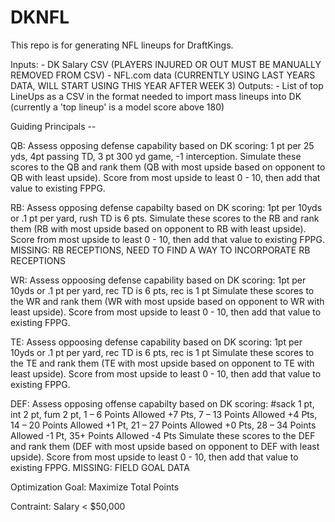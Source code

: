 # DKNFLThis repo is for generating NFL lineups for DraftKings.Inputs:    - DK Salary CSV (PLAYERS INJURED OR OUT MUST BE MANUALLY REMOVED FROM CSV)    - NFL.com data (CURRENTLY USING LAST YEARS DATA, WILL START USING THIS YEAR AFTER WEEK 3)Outputs:    - List of top LineUps as a CSV in the format needed to import mass lineups into DK (currently a 'top lineup' is a model score above 180)    Guiding Principals --QB:    Assess opposing defense capability based on DK scoring: 1 pt per 25 yds, 4pt passing TD, 3 pt 300 yd game, -1 interception.    Simulate these scores to the QB and rank them (QB with most upside based on opponent to QB with least upside).    Score from most upside to least 0 - 10, then add that value to existing FPPG.RB:    Assess opposing defense capabilty based on DK scoring: 1pt per 10yds or .1 pt per yard, rush TD is 6 pts.    Simulate these scores to the RB and rank them (RB with most upside based on opponent to RB with least upside).    Score from most upside to least 0 - 10, then add that value to existing FPPG.    MISSING: RB RECEPTIONS, NEED TO FIND A WAY TO INCORPORATE RB RECEPTIONS    WR:    Assess oppoosing defense capability based on DK scoring: 1pt per 10yds or .1 pt per yard, rec TD is 6 pts, rec is 1 pt    Simulate these scores to the WR and rank them (WR with most upside based on opponent to WR with least upside).    Score from most upside to least 0 - 10, then add that value to existing FPPG.    TE:    Assess oppoosing defense capability based on DK scoring: 1pt per 10yds or .1 pt per yard, rec TD is 6 pts, rec is 1 pt    Simulate these scores to the TE and rank them (TE with most upside based on opponent to TE with least upside).    Score from most upside to least 0 - 10, then add that value to existing FPPG.DEF:    Assess opposing offense capabilty based on DK scoring: #sack 1 pt, int 2 pt, fum 2 pt, 1 – 6 Points Allowed +7 Pts, 7 – 13 Points Allowed +4 Pts, 14 – 20 Points Allowed +1 Pt, 21 – 27 Points Allowed +0 Pts, 28 – 34 Points Allowed -1 Pt, 35+ Points Allowed -4 Pts    Simulate these scores to the DEF and rank them (DEF with most upside based on opponent to DEF with least upside).    Score from most upside to least 0 - 10, then add that value to existing FPPG.    MISSING: FIELD GOAL DATA    Optimization Goal:    Maximize Total PointsContraint:    Salary < $50,000